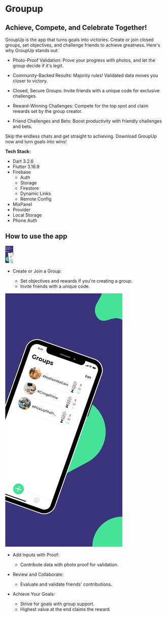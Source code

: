 # Groupup

## Achieve, Compete, and Celebrate Together!

GroupUp is the app that turns goals into victories. Create or join closed groups, set objectives, and challenge friends to achieve greatness. Here's why GroupUp stands out:    

- Photo-Proof Validation: Prove your progress with photos, and let the group decide if it's legit.

- Community-Backed Results: Majority rules! Validated data moves you closer to victory.

- Closed, Secure Groups: Invite friends with a unique code for exclusive challenges.

- Reward-Winning Challenges: Compete for the top spot and claim rewards set by the group creator.

- Friend Challenges and Bets: Boost productivity with friendly challenges and bets.

Skip the endless chats and get straight to achieving. Download GroupUp now and turn goals into wins!

**Tech Stack:**
- Dart 3.2.6
- Flutter 3.16.9
- Firebase
    - Auth
    - Storage
    - Firestore
    - Dynamic Links
    - Remote Config
- MixPanel
- Provider
- Local Storage
- Phone Auth

## How to use the app

<img src='assets/images/shop.png' width='25'>

- Create or Join a Group:

    - Set objectives and rewards if you're creating a group.
    - Invite friends with a unique code.

![Alt text](<400x800bb (1).png>)

- Add Inputs with Proof:

    - Contribute data with photo proof for validation.

- Review and Collaborate:

    - Evaluate and validate friends' contributions.

- Achieve Your Goals:

    - Strive for goals with group support.
    - Highest value at the end claims the reward.